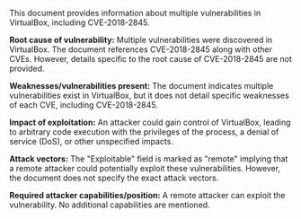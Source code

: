 This document provides information about multiple vulnerabilities in VirtualBox, including CVE-2018-2845.

**Root cause of vulnerability:** Multiple vulnerabilities were discovered in VirtualBox. The document references CVE-2018-2845 along with other CVEs. However, details specific to the root cause of CVE-2018-2845 are not provided.

**Weaknesses/vulnerabilities present:** The document indicates multiple vulnerabilities exist in VirtualBox, but it does not detail specific weaknesses of each CVE, including CVE-2018-2845.

**Impact of exploitation:** An attacker could gain control of VirtualBox, leading to arbitrary code execution with the privileges of the process, a denial of service (DoS), or other unspecified impacts.

**Attack vectors:** The "Exploitable" field is marked as "remote" implying that a remote attacker could potentially exploit these vulnerabilities. However, the document does not specify the exact attack vectors.

**Required attacker capabilities/position:** A remote attacker can exploit the vulnerability. No additional capabilities are mentioned.